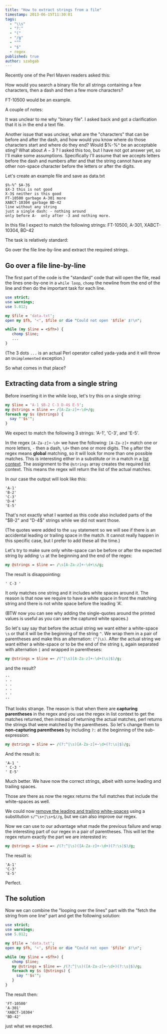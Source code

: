 ```yaml
---
title: "How to extract strings from a file"
timestamp: 2013-06-15T11:30:01
tags:
  - "\\s"
  - "?:"
  - "("
  - "/g"
  - "^"
  - "$"
  - regex
published: true
author: szabgab
---
```



Recently one of the Perl Maven readers asked this:

How would you search a binary file for all strings containing a few
characters, then a dash and then a few more characters?

FT-10500 would be an example.


A couple of notes:

It was unclear to me why "binary file". I asked back and got
a clarification that it is in the end a text file.

Another issue that was unclear, what are the "characters" that can be
before and after the dash, and how would you know where do those characters start
and where do they end? Would $%-%^ be an acceptable sting?  What about $A-3$ ?
I asked this too, but I have not got answer yet, so I'll make some assumptions.
Specifically I'll assume that we accepts letters before the dash and numbers after
and that the string cannot have any other non-space character before the letters
or after the digits.

Let's create an example file and save as data.txt

```
$%-%^ $A-3$
$X-3 this is not good
X-3$ neither is this good
FT-10500 garbage A-301 more
XABCT-10304 garbage BD-42
line without any string
just a single dash: - nothing around
only before A-  only after -3 and nothing more.
```

In this file I expect to match the following strings: FT-10500, A-301, XABCT-10304, BD-42

The task is relatively standard:

Go over the file line-by-line and extract the required strings.

## Go over a file line-by-line

The first part of the code is the "standard" code that will open the file,
read the lines one-by-one in a `while loop`, `chomp`
the newline from the end of the line and then do the important task for each line.

```perl
use strict;
use warnings;
use 5.012;

my $file = 'data.txt';
open my $fh, '<', $file or die "Could not open '$file' $!\n";

while (my $line = <$fh>) {
   chomp $line;
   ...
}
```

(The 3 dots `...` is an actual Perl operator called yada-yada and it will throw an `Unimplemented` exception.)

So what comes in that place?

## Extracting data from a single string

Before inserting it in the while loop, let's try this on a single string:

```perl
my $line = 'A-1 $B-2 C-3 D-4$ E-5';
my @strings = $line =~ /[A-Za-z]+-\d+/g;
foreach my $s (@strings) {
  say "'$s'";
}
```

We expect to match the following 3 strings: 'A-1', 'C-3', and 'E-5'.

In the regex `[A-Za-z]+-\d+` we have the following:
`[A-Za-z]+` match one or more letters, `-` then a dash, `\d+` then one or more digits.
The `g` after the regex means **global** matching, so it will look for more than one possible matches.
This is interesting either in a substitute or in a match in a [list context](/scalar-and-list-context-in-perl).
The assignment to the `@strings` array creates the required list context. This means the regex will return
the list of the actual matches.

In our case the output will look like this:

```
'A-1'
'B-2'
'C-3'
'D-4'
'E-5'
```

That's not exactly what I wanted as this code also included parts of the "$B-2" and "D-4$" strings while we did not want those.

(The quotes were added to the `say` statement so we will see if there is an accidental leading or trailing space
in the match. It cannot really happen in this specific case, but I prefer to add these all the time.)


Let's try to make sure only white-space can be before or after the expected string by adding `\s`
at the beginning and the end of the regex:

```perl
my @strings = $line =~ /\s[A-Za-z]+-\d+\s/g;
```

The result is disappointing:

```
' C-3 '
```

It only matches one string and it includes white spaces around it. The reason is that now we require to have
a white space in front the matching string and there is not white space before the leading 'A'.

(BTW now you can see why adding the single-quotes around the printed values is useful as you can see the captured
white spaces.)

So let's say say that before the actual string we want either a white-space `\s` or that it will be the
beginning of the string `^`. We wrap them in a pair of parentheses and make this an alternation: `(^|\s)`.
After the actual string we want either a white-space or to be the end of the string `$`, again separated
with alternation `|` and wrapped in parentheses:

```perl
my @strings = $line =~ /(^|\s)[A-Za-z]+-\d+(\s|$)/g;
```

and the result?

```
''
' '
' '
' '
' '
''
```

That looks strange. The reason is that when there are **capturing parentheses** in the regex and you use the regex
in list context to get the matches returned, then instead of returning the actual matches, perl returns the strings
that were matched by the parentheses. So let's change them to **non-capturing parentheses** by including `?:`
at the beginning of the sub-expression:

```perl
my @strings = $line =~ /(?:^|\s)[A-Za-z]+-\d+(?:\s|$)/g;
```

And the result is:

```
'A-1 '
' C-3 '
' E-5'
```

Much better. We have now the correct strings, albeit with some leading and trailing spaces.

Those are there as now the regex returns the full matches that include the white-spaces as well.

We could now [remove the leading and trailing white-spaces](/trim) using a substitution `s/^\s+|\s+$//g`,
but we can also improve our regex.

Now we can use to our advantage what made the previous failure and wrap the interesting part of our regex in
a pair of parentheses. This will let the regex return exactly the part we are interested in:

```perl
my @strings = $line =~ /(?:^|\s)([A-Za-z]+-\d+)(?:\s|$)/g;
```

The result is:

```
'A-1'
'C-3'
'E-5'
```

Perfect.

## The solution

Now we can combine the "looping over the lines" part with the "fetch the string from one line" part and get the following solution:

```perl
use strict;
use warnings;
use 5.012;

my $file = 'data.txt';
open my $fh, '<', $file or die "Could not open '$file' $!\n";

while (my $line = <$fh>) {
   chomp $line;
   my @strings = $line =~ /(?:^|\s)([A-Za-z]+-\d+)(?:\s|$)/g;
   foreach my $s (@strings) {
     say "'$s'";
   }
}
```

The result then:

```
'FT-10500'
'A-301'
'XABCT-10304'
'BD-42'
```

just what we expected.


